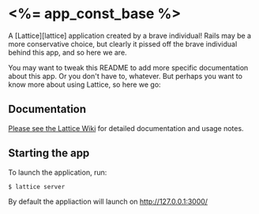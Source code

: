 # <%= app_const_base %>

A [Lattice][lattice] application created by a brave individual! Rails may be a
more conservative choice, but clearly it pissed off the brave individual behind
this app, and so here we are.

You may want to tweak this README to add more specific documentation about this
app. Or you don't have to, whatever. But perhaps you want to know more about
using Lattice, so here we go:

## Documentation

[Please see the Lattice Wiki][wiki] for detailed documentation and usage notes.

[wiki]: https://github.com/celluloid/lattice/wiki

## Starting the app

To launch the application, run:

```
$ lattice server
```

By default the appliaction will launch on http://127.0.0.1:3000/

